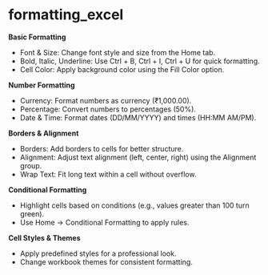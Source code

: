 # formatting_excel



**Basic Formatting**
- Font & Size: Change font style and size from the Home tab.
- Bold, Italic, Underline: Use Ctrl + B, Ctrl + I, Ctrl + U for quick formatting.
- Cell Color: Apply background color using the Fill Color option.

**Number Formatting**
- Currency: Format numbers as currency (₹1,000.00).
- Percentage: Convert numbers to percentages (50%).
- Date & Time: Format dates (DD/MM/YYYY) and times (HH:MM AM/PM).

**Borders & Alignment**
- Borders: Add borders to cells for better structure.
- Alignment: Adjust text alignment (left, center, right) using the Alignment group.
- Wrap Text: Fit long text within a cell without overflow.


**Conditional Formatting**
- Highlight cells based on conditions (e.g., values greater than 100 turn green).
- Use Home → Conditional Formatting to apply rules.

**Cell Styles & Themes**
- Apply predefined styles for a professional look.
- Change workbook themes for consistent formatting.




